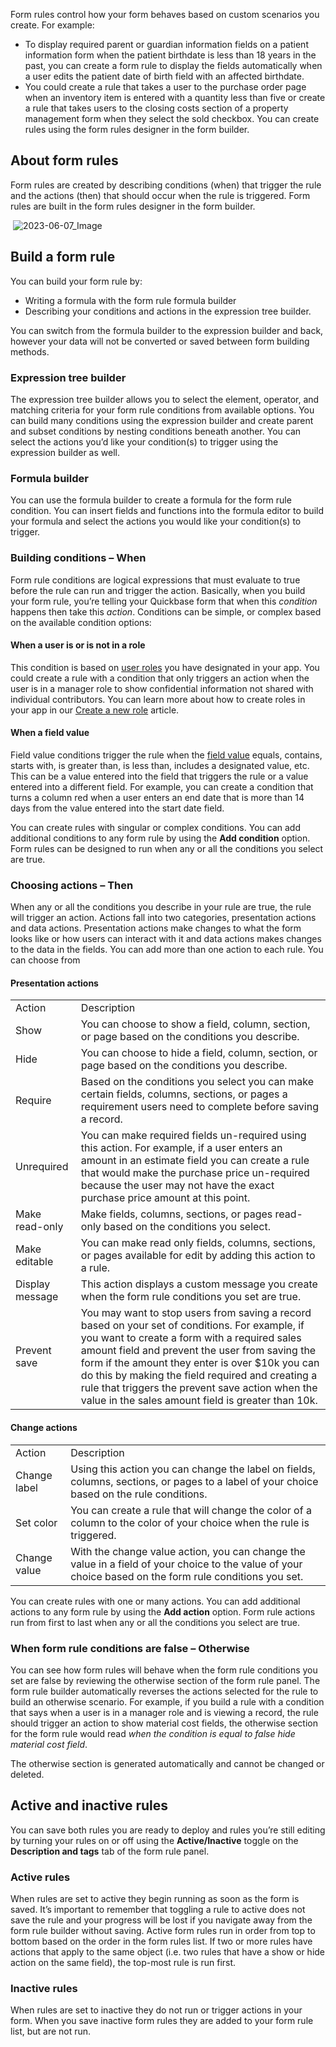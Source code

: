 Form rules control how your form behaves based on custom scenarios you create. For example:

-   To display required parent or guardian information fields on a patient information form when the patient birthdate is less than 18 years in the past, you can create a form rule to display the fields automatically when a user edits the patient date of birth field with an affected birthdate.
-   You could create a rule that takes a user to the purchase order page when an inventory item is entered with a quantity less than five or create a rule that takes users to the closing costs section of a property management form when they select the sold checkbox. You can create rules using the form rules designer in the form builder.

## About form rules

Form rules are created by describing conditions (when) that trigger the rule and the actions (then) that should occur when the rule is triggered. Form rules are built in the form rules designer in the form builder. 

 ![2023-06-07_Image](https://helpv2.quickbase.com/hc/article_attachments/16266312267924)

## Build a form rule

You can build your form rule by:

-   Writing a formula with the form rule formula builder
-   Describing your conditions and actions in the expression tree builder.

You can switch from the formula builder to the expression builder and back, however your data will not be converted or saved between form building methods. 

### Expression tree builder 

The expression tree builder allows you to select the element, operator, and matching criteria for your form rule conditions from available options. You can build many conditions using the expression builder and create parent and subset conditions by nesting conditions beneath another. You can select the actions you’d like your condition(s) to trigger using the expression builder as well.

### Formula builder

You can use the formula builder to create a formula for the form rule condition. You can insert fields and functions into the formula editor to build your formula and select the actions you would like your condition(s) to trigger.

### Building conditions – When 

Form rule conditions are logical expressions that must evaluate to true before the rule can run and trigger the action. Basically, when you build your form rule, you’re telling your Quickbase form that when this _condition_ happens then take this _action_. Conditions can be simple, or complex based on the available condition options:

#### When a user is or is not in a role

This condition is based on [user roles](https://helpv2.quickbase.com/hc/en-us/articles/15372235950228) you have designated in your app. You could create a rule with a condition that only triggers an action when the user is in a manager role to show confidential information not shared with individual contributors. You can learn more about how to create roles in your app in our [Create a new role](https://helpv2.quickbase.com/hc/en-us/articles/4570282908052) article.

#### When a field value

Field value conditions trigger the rule when the [field value](https://helpv2.quickbase.com/hc/en-us/articles/15369423074324) equals, contains, starts with, is greater than, is less than, includes a designated value, etc. This can be a value entered into the field that triggers the rule or a value entered into a different field. For example, you can create a condition that turns a column red when a user enters an end date that is more than 14 days from the value entered into the start date field.

You can create rules with singular or complex conditions. You can add additional conditions to any form rule by using the **Add condition** option. Form rules can be designed to run when any or all the conditions you select are true.       

### Choosing actions – Then 

When any or all the conditions you describe in your rule are true, the rule will trigger an action. Actions fall into two categories, presentation actions and data actions. Presentation actions make changes to what the form looks like or how users can interact with it and data actions makes changes to the data in the fields. You can add more than one action to each rule. You can choose from

#### Presentation actions

<table><tbody><tr><td>Action</td><td>Description</td></tr><tr><td>Show</td><td>You can choose to show a field, column, section, or page based on the conditions you describe.</td></tr><tr><td>Hide</td><td>You can choose to hide a field, column, section, or page based on the conditions you describe.</td></tr><tr><td>Require</td><td>Based on the conditions you select you can make certain fields, columns, sections, or pages a requirement users need to complete before saving a record.</td></tr><tr><td>Unrequired</td><td>You can make required fields un-required using this action. For example, if a user enters an amount in an estimate field you can create a rule that would make the purchase price un-required because the user may not have the exact purchase price amount at this point.</td></tr><tr><td>Make read-only</td><td>Make fields, columns, sections, or pages read-only based on the conditions you select.</td></tr><tr><td>Make editable</td><td>You can make read only fields, columns, sections, or pages available for edit by adding this action to a rule.</td></tr><tr><td>Display message</td><td>This action displays a custom message you create when the form rule conditions you set are true.</td></tr><tr><td>Prevent save</td><td>You may want to stop users from saving a record based on your set of conditions. For example, if you want to create a form with a required sales amount field and prevent the user from saving the form if the amount they enter is over $10k you can do this by making the field required and creating a rule that triggers&nbsp;the prevent save action when the value in the sales amount field is greater than 10k.</td></tr></tbody></table>

#### Change actions

<table><tbody><tr><td>Action</td><td>Description</td></tr><tr><td>Change label</td><td>Using this action you can change the label on fields, columns, sections, or pages to a label of your choice based on the rule conditions.</td></tr><tr><td>Set color</td><td>You can create a rule that will change the color of a column to the color of your choice when the rule is triggered.</td></tr><tr><td>Change value</td><td>With the change value action, you can change the value in a field of your choice to the value of your choice based on the form rule conditions you set.</td></tr></tbody></table>

You can create rules with one or many actions. You can add additional actions to any form rule by using the **Add action** option. Form rule actions run from first to last when any or all the conditions you select are true.

### When form rule conditions are false – Otherwise

You can see how form rules will behave when the form rule conditions you set are false by reviewing the otherwise section of the form rule panel. The form rule builder automatically reverses the actions selected for the rule to build an otherwise scenario. For example, if you build a rule with a condition that says when a user is in a manager role and is viewing a record, the rule should trigger an action to show material cost fields, the otherwise section for the form rule would read _when the condition is equal to false hide material cost field_.

The otherwise section is generated automatically and cannot be changed or deleted.

## Active and inactive rules

You can save both rules you are ready to deploy and rules you’re still editing by turning your rules on or off using the **Active/Inactive** toggle on the **Description and tags** tab of the form rule panel.

### Active rules

When rules are set to active they begin running as soon as the form is saved. It’s important to remember that toggling a rule to active does not save the rule and your progress will be lost if you navigate away from the form rule builder without saving. Active form rules run in order from top to bottom based on the order in the form rules list. If two or more rules have actions that apply to the same object (i.e. two rules that have a show or hide action on the same field), the top-most rule is run first. 

### Inactive rules

When rules are set to inactive they do not run or trigger actions in your form. When you save inactive form rules they are added to your form rule list, but are not run.